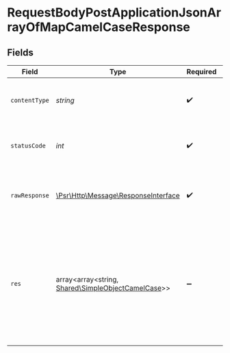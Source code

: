 # RequestBodyPostApplicationJsonArrayOfMapCamelCaseResponse


## Fields

| Field                                                                                                        | Type                                                                                                         | Required                                                                                                     | Description                                                                                                  | Example                                                                                                      |
| ------------------------------------------------------------------------------------------------------------ | ------------------------------------------------------------------------------------------------------------ | ------------------------------------------------------------------------------------------------------------ | ------------------------------------------------------------------------------------------------------------ | ------------------------------------------------------------------------------------------------------------ |
| `contentType`                                                                                                | *string*                                                                                                     | :heavy_check_mark:                                                                                           | HTTP response content type for this operation                                                                |                                                                                                              |
| `statusCode`                                                                                                 | *int*                                                                                                        | :heavy_check_mark:                                                                                           | HTTP response status code for this operation                                                                 |                                                                                                              |
| `rawResponse`                                                                                                | [\Psr\Http\Message\ResponseInterface](https://www.php-fig.org/psr/psr-7/#33-psrhttpmessageresponseinterface) | :heavy_check_mark:                                                                                           | Raw HTTP response; suitable for custom response parsing                                                      |                                                                                                              |
| `res`                                                                                                        | array<array<string, [Shared\SimpleObjectCamelCase](../../Models/Shared/SimpleObjectCamelCase.md)>>           | :heavy_minus_sign:                                                                                           | OK                                                                                                           | [<br/>{<br/>"mapElem1": "...",<br/>"mapElem2": "..."<br/>},<br/>{<br/>"mapElem1": "...",<br/>"mapElem2": "..."<br/>}<br/>] |